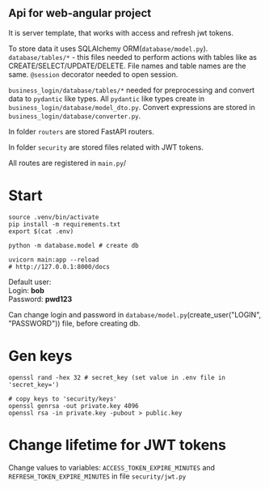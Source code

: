 Api for web-angular project
----
It is server template, that works with access and refresh jwt tokens.

To store data it uses SQLAlchemy ORM(```database/model.py```). ```database/tables/*``` - this files needed to perform actions with tables like as CREATE/SELECT/UPDATE/DELETE. File names and table names are the same. ```@session``` decorator needed to open session.

```business_login/database/tables/*``` needed for preprocessing and convert data to ```pydantic``` like types. All ```pydantic``` like types create in ```business_login/database/model_dto.py```. Convert expressions are stored in ```business_login/database/converter.py```.

In folder ```routers``` are stored FastAPI routers.

In folder ```security``` are stored files related with JWT tokens.

All routes are registered in ```main.py```/

# Start

    source .venv/bin/activate
    pip install -m requirements.txt
    export $(cat .env)

    python -m database.model # create db

    uvicorn main:app --reload
    # http://127.0.0.1:8000/docs

Default user: <br>
Login: **bob**<br>
Password: **pwd123**

Can change login and password in ```database/model.py```(create_user("LOGIN", "PASSWORD")) file, before creating db.


# Gen keys

    openssl rand -hex 32 # secret_key (set value in .env file in 'secret_key=')

    # copy keys to 'security/keys'
    openssl genrsa -out private.key 4096
    openssl rsa -in private.key -pubout > public.key


# Change lifetime for JWT tokens

Change values to variables: ```ACCESS_TOKEN_EXPIRE_MINUTES``` and ```REFRESH_TOKEN_EXPIRE_MINUTES```
in file ```security/jwt.py```